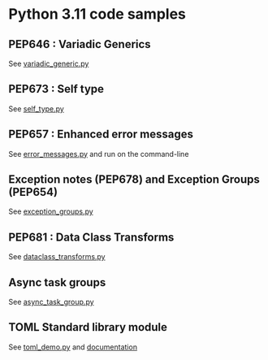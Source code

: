 # Python 3.11 code samples

## PEP646 : Variadic Generics

See [variadic_generic.py](variadic_generic.py)

## PEP673 : Self type

See [self_type.py](self_type.py)

## PEP657 : Enhanced error messages

See [error_messages.py](error_messages.py) and run on the command-line

## Exception notes (PEP678) and Exception Groups (PEP654)

See [exception_groups.py](exception_groups.py)

## PEP681 : Data Class Transforms

See [dataclass_transforms.py](dataclass_transforms.py)

## Async task groups

See [async_task_group.py](async_task_group.py)

## TOML Standard library module

See [toml_demo.py](toml_demo.py) and [documentation](https://docs.python.org/3.11/library/tomllib.html#module-tomllib)
